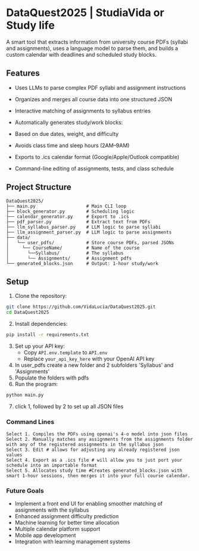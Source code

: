 # DataQuest2025 | StudiaVida or Study life 

A smart tool that extracts information from university course PDFs (syllabi and assignments), uses a language model to parse them, and builds a custom calendar with deadlines and scheduled study blocks.

## Features
- Uses LLMs to parse complex PDF syllabi and assignment instructions

- Organizes and merges all course data into one structured JSON

- Interactive matching of assignments to syllabus entries

- Automatically generates study/work blocks:

- Based on due dates, weight, and difficulty

- Avoids class time and sleep hours (2AM–9AM)

- Exports to .ics calendar format (Google/Apple/Outlook compatible)

- Command-line editing of assignments, tests, and class schedule

## Project Structure
```
DataQuest2025/
├── main.py                   # Main CLI loop
├── block_generator.py        # Scheduling logic
├── calendar_generator.py     # Export to .ics
├── pdf_parser.py             # Extract text from PDFs
├── llm_syllabus_parser.py    # LLM logic to parse syllabi
├── llm_assignment_parser.py  # LLM logic to parse assignments
├── data/
│   └── user_pdfs/            # Store course PDFs, parsed JSONs
│     └── CourseName/         # Name of the course
│       └──Syllabus/          # The syllabus
│       └── Assignments/      # Assignment pdfs
└── generated_blocks.json     # Output: 1-hour study/work
```

## Setup

1. Clone the repository:
```bash
git clone https://github.com/VidaLucia/DataQuest2025.git
cd DataQuest2025
```

2. Install dependencies:
```bash
pip install -r requirements.txt
```

3. Set up your API key:
   - Copy `API.env.template` to `API.env`
   - Replace `your_api_key_here` with your OpenAI API key
4. In user_pdfs create a new folder and 2 subfolders 'Syllabus' and 'Assignments'
5. Populate the folders with pdfs
6. Run the program:
```bash
python main.py
```
7. click 1, followed by 2 to set up all JSON files
### Command Lines
```
Select 1. Compiles the PDFs using openai's 4-o model into json files
Select 2. Manually matches any assignments from the assignments folder with any of the registered assignments in the syllabus json
Select 3. Edit # allows for adjusting any already registered json values
Select 4. Export as a .ics file # will allow you to just port your schedule into an importable format
Select 5. Allocates study time #Creates generated_blocks.json with smart 1-hour sessions, then merges it into your full course calendar.
```


### Future Goals
- Implement a front end UI for enabling smoother matching of assignments with the syllabus
- Enhanced assignment difficulty prediction
- Machine learning for better time allocation
- Multiple calendar platform support
- Mobile app development
- Integration with learning management systems
